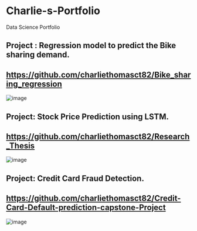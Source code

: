 # Charlie-s-Portfolio
Data Science Portfolio
## Project  : Regression model to predict the Bike sharing demand. 
## https://github.com/charliethomasct82/Bike_sharing_regression        
![image](https://github.com/charliethomasct82/Charlie-Portfolio/assets/93368865/29e55dfc-4e9f-4cbb-ab3f-1a604e5bf689)                 


## Project: Stock Price Prediction using LSTM. 
## https://github.com/charliethomasct82/Research_Thesis
![image](https://github.com/charliethomasct82/Charlie-Portfolio/assets/93368865/45cca87e-628f-4ee4-b02d-64664ddeba1f)

## Project: Credit Card Fraud Detection.       
## https://github.com/charliethomasct82/Credit-Card-Default-prediction-capstone-Project
![image](https://github.com/charliethomasct82/Charlie-Portfolio/assets/93368865/b748c152-48f1-4062-a6ea-1db8edff350c)
